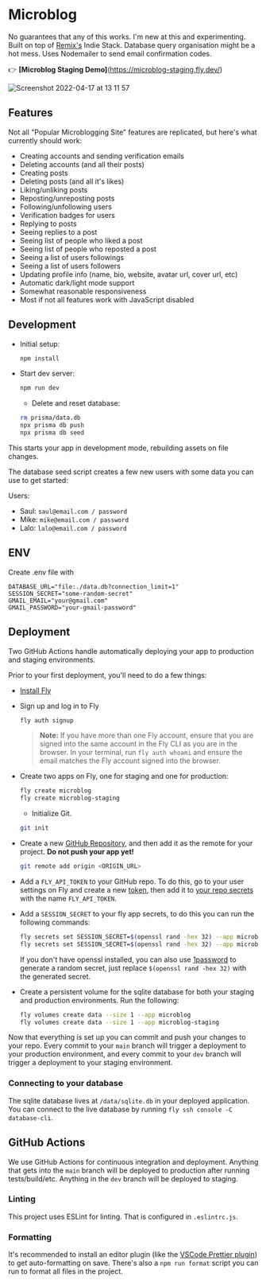 # Microblog

No guarantees that any of this works. I'm new at this and experimenting. Built on top of [Remix's](https://remix.run/) Indie Stack. Database query organisation might be a hot mess. Uses Nodemailer to send email confirmation codes.

👉 **[Microblog Staging Demo]**(https://microblog-staging.fly.dev/)

![Screenshot 2022-04-17 at 13 11 57](https://user-images.githubusercontent.com/1710629/163710101-c837af81-608a-47e8-9829-bb7182180f10.png)

## Features
Not all "Popular Microblogging Site" features are replicated, but here's what currently should work:

- Creating accounts and sending verification emails
- Deleting accounts (and all their posts)
- Creating posts
- Deleting posts (and all it's likes)
- Liking/unliking posts
- Reposting/unreposting posts
- Following/unfollowing users
- Verification badges for users
- Replying to posts
- Seeing replies to a post
- Seeing list of people who liked a post
- Seeing list of people who reposted a post
- Seeing a list of users followings
- Seeing a list of users followers
- Updating profile info (name, bio, website, avatar url, cover url, etc)
- Automatic dark/light mode support
- Somewhat reasonable responsiveness
- Most if not all features work with JavaScript disabled

## Development

- Initial setup:

  ```sh
  npm install
  ```

- Start dev server:

  ```sh
  npm run dev
  ```

  - Delete and reset database:

  ```sh
  rm prisma/data.db
  npx prisma db push
  npx prisma db seed
  ```

This starts your app in development mode, rebuilding assets on file changes.

The database seed script creates a few new users with some data you can use to get started:

Users:

- Saul: `saul@email.com / password`
- Mike: `mike@email.com / password`
- Lalo: `lalo@email.com / password`

## ENV

Create .env file with

```
DATABASE_URL="file:./data.db?connection_limit=1"
SESSION_SECRET="some-random-secret"
GMAIL_EMAIL="your@gmail.com"
GMAIL_PASSWORD="your-gmail-password"
```

## Deployment

Two GitHub Actions handle automatically deploying your app to production and staging environments.

Prior to your first deployment, you'll need to do a few things:

- [Install Fly](https://fly.io/docs/getting-started/installing-flyctl/)

- Sign up and log in to Fly

  ```sh
  fly auth signup
  ```

  > **Note:** If you have more than one Fly account, ensure that you are signed into the same account in the Fly CLI as you are in the browser. In your terminal, run `fly auth whoami` and ensure the email matches the Fly account signed into the browser.

- Create two apps on Fly, one for staging and one for production:

  ```sh
  fly create microblog
  fly create microblog-staging
  ```

  - Initialize Git.

  ```sh
  git init
  ```

- Create a new [GitHub Repository](https://repo.new), and then add it as the remote for your project. **Do not push your app yet!**

  ```sh
  git remote add origin <ORIGIN_URL>
  ```

- Add a `FLY_API_TOKEN` to your GitHub repo. To do this, go to your user settings on Fly and create a new [token](https://web.fly.io/user/personal_access_tokens/new), then add it to [your repo secrets](https://docs.github.com/en/actions/security-guides/encrypted-secrets) with the name `FLY_API_TOKEN`.

- Add a `SESSION_SECRET` to your fly app secrets, to do this you can run the following commands:

  ```sh
  fly secrets set SESSION_SECRET=$(openssl rand -hex 32) --app microblog
  fly secrets set SESSION_SECRET=$(openssl rand -hex 32) --app microblog-staging
  ```

  If you don't have openssl installed, you can also use [1password](https://1password.com/generate-password) to generate a random secret, just replace `$(openssl rand -hex 32)` with the generated secret.

- Create a persistent volume for the sqlite database for both your staging and production environments. Run the following:

  ```sh
  fly volumes create data --size 1 --app microblog
  fly volumes create data --size 1 --app microblog-staging
  ```

Now that everything is set up you can commit and push your changes to your repo. Every commit to your `main` branch will trigger a deployment to your production environment, and every commit to your `dev` branch will trigger a deployment to your staging environment.

### Connecting to your database

The sqlite database lives at `/data/sqlite.db` in your deployed application. You can connect to the live database by running `fly ssh console -C database-cli`.

## GitHub Actions

We use GitHub Actions for continuous integration and deployment. Anything that gets into the `main` branch will be deployed to production after running tests/build/etc. Anything in the `dev` branch will be deployed to staging.

### Linting

This project uses ESLint for linting. That is configured in `.eslintrc.js`.

### Formatting

It's recommended to install an editor plugin (like the [VSCode Prettier plugin](https://marketplace.visualstudio.com/items?itemName=esbenp.prettier-vscode)) to get auto-formatting on save. There's also a `npm run format` script you can run to format all files in the project.

